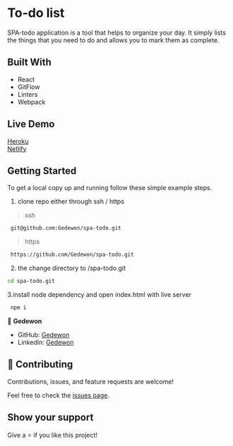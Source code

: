 # To-do list

SPA-todo application is a tool that helps to organize your day. It simply lists the things that you need to do and allows you to mark them as complete.

## Built With

- React
- GitFlow
- Linters
- Webpack

## Live Demo

[Heroku](https://mytodos-webapp.herokuapp.com/) </br>
[Netlify](https://62a34cd664917400098b5c53--majestic-kitten-1ffb72.netlify.app/)

## Getting Started

To get a local copy up and running follow these simple example steps.

1.  clone repo either through ssh / https

> ssh

```sh
 git@github.com:Gedewon/spa-todo.git
```

> https

```sh
 https://github.com/Gedewon/spa-todo.git
```

2.  the change directory to /spa-todo.git

```sh
cd spa-todo.git
```

3.install node dependency and open index.html with live server

```sh
 npm i
```

👤 **Gedewon**

- GitHub: [Gedewon](https://github.com/Gedewon)
- LinkedIn: [Gedewon](https://linkedin.com/in/gedewon)

## 🤝 Contributing

Contributions, issues, and feature requests are welcome!

Feel free to check the [issues page](https://github.com/Gedewon/Todo/issues).

## Show your support

Give a ⭐️ if you like this project!
